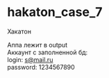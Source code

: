 # hakaton_case_7

Хакатон

Аппа лежит в output <br/>
Аккаунт с заполненной бд:<br/>
login: s@mail.ru<br/>
password: 1234567890<br/>
